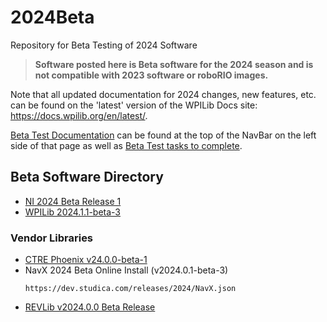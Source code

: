 # 2024Beta
Repository for Beta Testing of 2024 Software

>**Software posted here is Beta software for the 2024 season and is not compatible with 2023 software or roboRIO images.**

Note that all updated documentation for 2024 changes, new features, etc. can be found on the 'latest' version of the WPILib Docs site: https://docs.wpilib.org/en/latest/.

[Beta Test Documentation](https://docs.wpilib.org/en/latest/docs/beta/beta-getting-started/index.html) can be found at the top of the NavBar on the left side of that page as well as [Beta Test tasks to complete](https://docs.wpilib.org/en/latest/docs/beta/tasks/index.html).

## Beta Software Directory

* [NI 2024 Beta Release 1](https://github.com/wpilibsuite/2024Beta/releases/tag/ni-beta-1)
* [WPILib 2024.1.1-beta-3](https://github.com/wpilibsuite/allwpilib/releases/tag/v2024.1.1-beta-3)
### Vendor Libraries
* [CTRE Phoenix v24.0.0-beta-1](https://github.com/CrossTheRoadElec/Phoenix-Releases/releases/tag/v5.32.0.0)
* NavX 2024 Beta Online Install (v2024.0.1-beta-3)
  ```
  https://dev.studica.com/releases/2024/NavX.json
  ```
* [REVLib v2024.0.0 Beta Release](https://github.com/REVrobotics/REV-Software-Binaries/releases/tag/revlib-2024.0.0)
